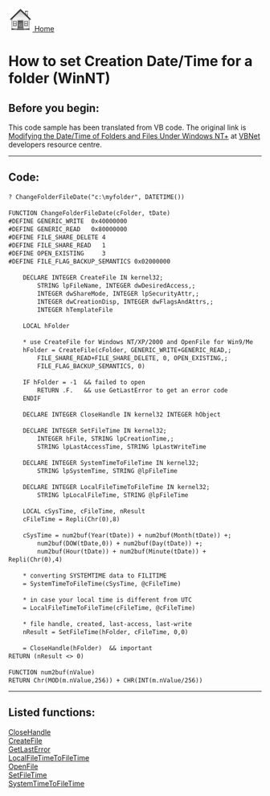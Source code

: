 [<img src="../images/home.png"> Home ](https://github.com/VFPX/Win32API)  

# How to set Creation Date/Time for a folder (WinNT)

## Before you begin:
This code sample has been translated from VB code. The original link is [Modifying the Date/Time of Folders and Files Under Windows NT+](http://www.mvps.org/vbnet/index.html) at <a href="http://www.mvps.org/vbnet/index.html">VBNet</a> developers resource centre.  
  
***  


## Code:
```foxpro  
? ChangeFolderFileDate("c:\myfolder", DATETIME())

FUNCTION ChangeFolderFileDate(cFolder, tDate)
#DEFINE GENERIC_WRITE  0x40000000
#DEFINE GENERIC_READ   0x80000000
#DEFINE FILE_SHARE_DELETE 4
#DEFINE FILE_SHARE_READ   1
#DEFINE OPEN_EXISTING     3
#DEFINE FILE_FLAG_BACKUP_SEMANTICS 0x02000000

	DECLARE INTEGER CreateFile IN kernel32;
		STRING lpFileName, INTEGER dwDesiredAccess,;
		INTEGER dwShareMode, INTEGER lpSecurityAttr,;
		INTEGER dwCreationDisp, INTEGER dwFlagsAndAttrs,;
		INTEGER hTemplateFile

	LOCAL hFolder
	
	* use CreateFile for Windows NT/XP/2000 and OpenFile for Win9/Me
	hFolder = CreateFile(cFolder, GENERIC_WRITE+GENERIC_READ,;
		FILE_SHARE_READ+FILE_SHARE_DELETE, 0, OPEN_EXISTING,;
		FILE_FLAG_BACKUP_SEMANTICS, 0)

	IF hFolder = -1  && failed to open
		RETURN .F.   && use GetLastError to get an error code
	ENDIF

	DECLARE INTEGER CloseHandle IN kernel32 INTEGER hObject

	DECLARE INTEGER SetFileTime IN kernel32;
		INTEGER hFile, STRING lpCreationTime,;
		STRING lpLastAccessTime, STRING lpLastWriteTime

	DECLARE INTEGER SystemTimeToFileTime IN kernel32;
		STRING lpSystemTime, STRING @lpFileTime

	DECLARE INTEGER LocalFileTimeToFileTime IN kernel32;
		STRING lpLocalFileTime, STRING @lpFileTime

	LOCAL cSysTime, cFileTime, nResult
	cFileTime = Repli(Chr(0),8)

	cSysTime = num2buf(Year(tDate)) + num2buf(Month(tDate)) +;
		num2buf(DOW(tDate,0)) + num2buf(Day(tDate)) +;
		num2buf(Hour(tDate)) + num2buf(Minute(tDate)) + Repli(Chr(0),4)

	* converting SYSTEMTIME data to FILITIME
	= SystemTimeToFileTime(cSysTime, @cFileTime)
	
	* in case your local time is different from UTC
	= LocalFileTimeToFileTime(cFileTime, @cFileTime)

	* file handle, created, last-access, last-write
	nResult = SetFileTime(hFolder, cFileTime, 0,0)

	= CloseHandle(hFolder)  && important
RETURN (nResult <> 0)

FUNCTION num2buf(nValue)
RETURN Chr(MOD(m.nValue,256)) + CHR(INT(m.nValue/256))  
```  
***  


## Listed functions:
[CloseHandle](../libraries/kernel32/CloseHandle.md)  
[CreateFile](../libraries/kernel32/CreateFile.md)  
[GetLastError](../libraries/kernel32/GetLastError.md)  
[LocalFileTimeToFileTime](../libraries/kernel32/LocalFileTimeToFileTime.md)  
[OpenFile](../libraries/kernel32/OpenFile.md)  
[SetFileTime](../libraries/kernel32/SetFileTime.md)  
[SystemTimeToFileTime](../libraries/kernel32/SystemTimeToFileTime.md)  
